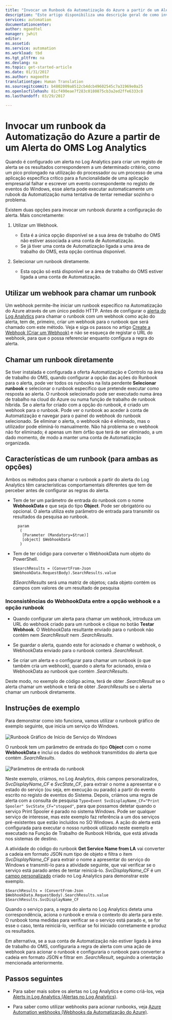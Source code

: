 ```yaml
---
title: "Invocar um Runbook da Automatização do Azure a partir de um Alerta do Log Analytics | Microsoft Docs"
description: "Este artigo disponibiliza uma descrição geral de como invocar um runbook da Automatização a partir de um alerta do Microsoft OMS Log Analytics."
services: automation
documentationcenter: 
author: mgoedtel
manager: jwhit
editor: 
ms.assetid: 
ms.service: automation
ms.workload: tbd
ms.tgt_pltfrm: na
ms.devlang: na
ms.topic: get-started-article
ms.date: 01/31/2017
ms.author: magoedte
translationtype: Human Translation
ms.sourcegitcommit: b4802009a8512cb4dcb49602545c7a31969e0a25
ms.openlocfilehash: 81cf490eae7f283c0180875cb3a2ed2ffe6333c8
ms.lasthandoff: 03/29/2017

---
```


# <a name="calling-an-azure-automation-runbook-from-an-oms-log-analytics-alert"></a>Invocar um runbook da Automatização do Azure a partir de um Alerta do OMS Log Analytics

Quando é configurado um alerta no Log Analytics para criar um registo de alerta se os resultados corresponderem a um determinado critério, como um pico prolongado na utilização do processador ou um processo de uma aplicação específica crítico para a funcionalidade de uma aplicação empresarial falhar e escrever um evento correspondente no registo de eventos do Windows, esse alerta pode executar automaticamente um rubook da Automatização numa tentativa de tentar remediar sozinho o problema.  

Existem duas opções para invocar um runbook durante a configuração do alerta.  Mais concretamente:

1. Utilizar um Webhook.
   * Esta é a única opção disponível se a sua área de trabalho do OMS não estiver associada a uma conta de Automatização.
   * Se já tiver uma conta de Automatização ligada a uma área de trabalho do OMS, esta opção continua disponível.  

2. Selecionar um runbook diretamente.
   * Esta opção só está disponível se a área de trabalho do OMS estiver ligada a uma conta de Automatização.  

## <a name="calling-a-runbook-using-a-webhook"></a>Utilizar um webhook para chamar um runbook

Um webhook permite-lhe iniciar um runbook específico na Automatização do Azure através de um único pedido HTTP.  Antes de configurar o [alerta do Log Analytics](../log-analytics/log-analytics-alerts.md#alert-rules) para chamar o runbook com um webhook como ação do alerta, tem de, primeiro, criar um webhook para o runbook que será chamado com este método.  Veja e siga os passos no artigo [Create a Webhook (Criar um Webhook)](automation-webhooks.md#creating-a-webhook) e não se esqueça de registar o URL do webhook, para que o possa referenciar enquanto configura a regra do alerta.   

## <a name="calling-a-runbook-directly"></a>Chamar um runbook diretamente

Se tiver instalada e configurada a oferta Automatização e Controlo na área de trabalho do OMS, quando configurar a opção das ações do Runbook para o alerta, pode ver todos os runbooks na lista pendente **Selecionar runbook** e selecionar o runbook específico que pretende executar como resposta ao alerta.  O runbook selecionado pode ser executado numa área de trabalho na cloud do Azure ou numa função de trabalho de runbook híbrida.  Se o alerta for criado com a opção do runbook, é criado um webhook para o runbook.  Pode ver o runbook ao aceder à conta de Automatização e navegar para o painel do webhook do runbook selecionado.  Se eliminar o alerta, o webhook não é eliminado, mas o utilizador pode eliminá-lo manualmente.  Não há problema se o webhook não for eliminado; é apenas um item órfão que terá de ser eliminado, a um dado momento, de modo a manter uma conta de Automatização organizada.  

## <a name="characteristics-of-a-runbook-for-both-options"></a>Características de um runbook (para ambas as opções)

Ambos os métodos para chamar o runbook a partir do alerta do Log Analytics têm características comportamentais diferentes que tem de perceber antes de configurar as regras do alerta.  

* Tem de ter um parâmetro de entrada do runbook com o nome **WebhookData** e que seja do tipo **Object**.  Pode ser obrigatório ou opcional.  O alerta utiliza este parâmetro de entrada para transmitir os resultados da pesquisa ao runbook.

        param  
         (  
          [Parameter (Mandatory=$true)]  
          [object] $WebhookData  
         )

*  Tem de ter código para converter o WebhookData num objeto do PowerShell.

    `$SearchResults = (ConvertFrom-Json $WebhookData.RequestBody).SearchResults.value`

    *$SearchResults* será uma matriz de objetos; cada objeto contém os campos com valores de um resultado de pesquisa

### <a name="webhookdata-inconsistencies-between-the-webhook-option-and-runbook-option"></a>Inconsistências do WebhookData entre a opção webhook e a opção runbook

* Quando configurar um alerta para chamar um webhook, introduza um URL do webhook criado para um runbook e clique no botão **Testar Webhook**.  O WebhookData resultante enviado para o runbook não contém nem *SearchResult* nem *.SearchResults*.

*  Se guardar o alerta, quando este for acionado e chamar o webhook, o WebhookData enviado para o runbook conterá *.SearchResult*.
* Se criar um alerta e o configurar para chamar um runbook (o que também cria um webhook), quando o alerta for acionado, envia o WebhookData ao runbook que contém *.SearchResults*.

Deste modo, no exemplo de código acima, terá de obter *.SearchResult* se o alerta chamar um webhook e terá de obter *.SearchResults* se o alerta chamar um runbook diretamente.

## <a name="example-walkthrough"></a>Instruções de exemplo

Para demonstrar como isto funciona, vamos utilizar o runbook gráfico de exemplo seguinte, que inicia um serviço do Windows.<br><br> ![Runbook Gráfico de Início de Serviço do Windows](media/automation-invoke-runbook-from-omsla-alert/automation-runbook-restartservice.png)<br>

O runbook tem um parâmetro de entrada do tipo **Object** com o nome **WebhookData** e inclui os dados do webhook transmitidos do alerta que contém *.SearchResults*.<br><br> ![Parâmetros de entrada do runbook](media/automation-invoke-runbook-from-omsla-alert/automation-runbook-restartservice-inputparameter.png)<br>

Neste exemplo, criámos, no Log Analytics, dois campos personalizados, *SvcDisplayName_CF* e *SvcState_CF*, para extrair o nome a apresentar e o estado do serviço (ou seja, em execução ou parado) a partir do evento escrito no registo de eventos do Sistema.  Depois, criámos uma regra de alerta com a consulta de pesquisa `Type=Event SvcDisplayName_CF="Print Spooler" SvcState_CF="stopped"`, para que possamos detetar quando o serviço Print Spooler é parado no sistema Windows.  Pode ser qualquer serviço de interesse, mas este exemplo faz referência a um dos serviços pré-existentes que estão incluídos no SO Windows.  A ação do alerta está configurada para executar o nosso runbook utilizado neste exemplo e executado na Função de Trabalho de Runbook Híbrida, que está ativada nos sistemas de destino.   

A atividade do código do runbook **Get Service Name from LA** vai converter a cadeia em formato JSON num tipo de objeto e filtra o item *SvcDisplayName_CF* para extrair o nome a apresentar do serviço do Windows e transmiti-lo para a atividade seguinte, que vai verificar se o serviço está parado antes de tentar reiniciá-lo.  *SvcDisplayName_CF* é um [campo personalizado](../log-analytics/log-analytics-custom-fields.md) criado no Log Analytics para demonstrar este exemplo.

    $SearchResults = (ConvertFrom-Json $WebhookData.RequestBody).SearchResults.value
    $SearchResults.SvcDisplayName_CF  

Quando o serviço para, a regra do alerta no Log Analytics deteta uma correspondência, aciona o runbook e envia o contexto do alerta para este. O runbook toma medidas para verificar se o serviço está parado e, se for esse o caso, tenta reiniciá-lo, verificar se foi iniciado corretamente e produz os resultados.     

Em alternativa, se a sua conta de Automatização não estiver ligada à área de trabalho do OMS, configuraria a regra de alerta com uma ação de webhook para acionar o runbook e configuraria o runbook para converter a cadeia em formato JSON e filtrar em *.SearchResult*, seguindo a orientação mencionada anteriormente.    

## <a name="next-steps"></a>Passos seguintes

* Para saber mais sobre os alertas no Log Analytics e como criá-los, veja [Alerts in Log Analytics (Alertas no Log Analytics)](../log-analytics/log-analytics-alerts.md).

* Para saber como utilizar webhooks para acionar runbooks, veja [Azure Automation webhooks (Webhooks da Automatização do Azure)](automation-webhooks.md).

